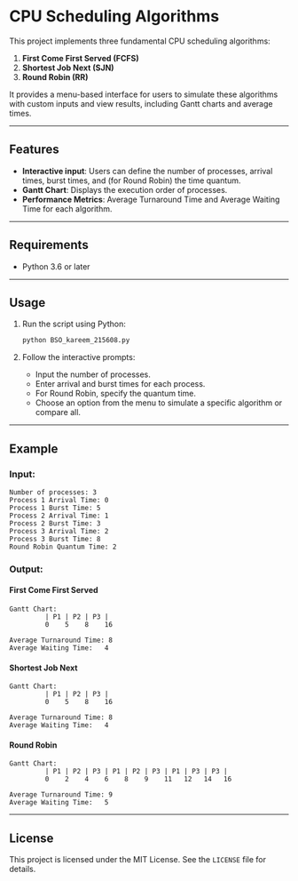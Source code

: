
# CPU Scheduling Algorithms

This project implements three fundamental CPU scheduling algorithms:

1. **First Come First Served (FCFS)**
2. **Shortest Job Next (SJN)**
3. **Round Robin (RR)**

It provides a menu-based interface for users to simulate these algorithms with custom inputs and view results, including Gantt charts and average times.

---

## Features

- **Interactive input**: Users can define the number of processes, arrival times, burst times, and (for Round Robin) the time quantum.
- **Gantt Chart**: Displays the execution order of processes.
- **Performance Metrics**: Average Turnaround Time and Average Waiting Time for each algorithm.

---

## Requirements

- Python 3.6 or later

---

## Usage

1. Run the script using Python:

   ```bash
   python BSO_kareem_215608.py
   ```

2. Follow the interactive prompts:
   - Input the number of processes.
   - Enter arrival and burst times for each process.
   - For Round Robin, specify the quantum time.
   - Choose an option from the menu to simulate a specific algorithm or compare all.

---

## Example

### Input:
```
Number of processes: 3
Process 1 Arrival Time: 0
Process 1 Burst Time: 5
Process 2 Arrival Time: 1
Process 2 Burst Time: 3
Process 3 Arrival Time: 2
Process 3 Burst Time: 8
Round Robin Quantum Time: 2
```

### Output:
#### First Come First Served
```
Gantt Chart:
         | P1 | P2 | P3 |
         0    5    8    16

Average Turnaround Time: 8
Average Waiting Time:   4
```

#### Shortest Job Next
```
Gantt Chart:
         | P1 | P2 | P3 |
         0    5    8    16

Average Turnaround Time: 8
Average Waiting Time:   4
```

#### Round Robin
```
Gantt Chart:
         | P1 | P2 | P3 | P1 | P2 | P3 | P1 | P3 | P3 |
         0    2    4    6    8    9    11   12   14   16

Average Turnaround Time: 9
Average Waiting Time:   5
```

---


## License

This project is licensed under the MIT License. See the `LICENSE` file for details.
